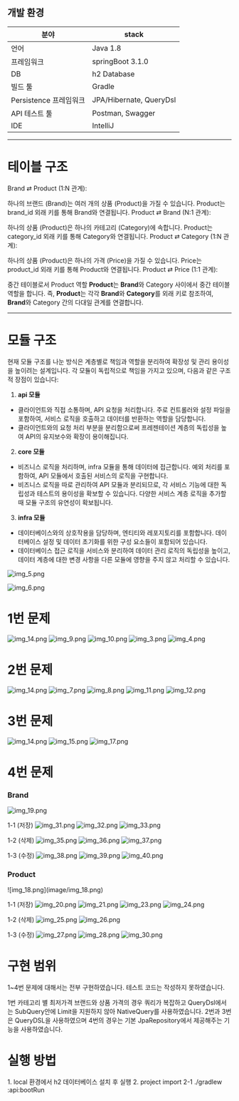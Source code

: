 ## 개발 환경

| 분야                   | stack                   |
| ---------------------- |-------------------------|
| 언어                   | Java 1.8                |
| 프레임워크             | springBoot 3.1.0        |
| DB                     | h2 Database             |
| 빌드 툴                | Gradle                  |
| Persistence 프레임워크 | JPA/Hibernate, QueryDsl |
| API 테스트 툴          | Postman, Swagger        |
| IDE                    | IntelliJ                |

<hr>

<h1> 테이블 구조 </h1>
Brand ⇄ Product (1:N 관계):

하나의 브랜드 (Brand)는 여러 개의 상품 (Product)을 가질 수 있습니다.
Product는 brand_id 외래 키를 통해 Brand와 연결됩니다.
Product ⇄ Brand (N:1 관계):

하나의 상품 (Product)은 하나의 카테고리 (Category)에 속합니다.
Product는 category_id 외래 키를 통해 Category와 연결됩니다.
Product ⇄ Category (1:N 관계):

하나의 상품 (Product)은 하나의 가격 (Price)을 가질 수 있습니다.
Price는 product_id 외래 키를 통해 Product와 연결됩니다.
Product ⇄ Price (1:1 관계):

중간 테이블로서 Product 역할
**Product**는 **Brand**와 Category 사이에서 중간 테이블 역할을 합니다.
즉, **Product**는 각각 **Brand**와 **Category**를 외래 키로 참조하여,
**Brand**와 Category 간의 다대일 관계를 연결합니다.

<hr>

<h1>모듈 구조</h1>

현재 모듈 구조를 나눈 방식은 계층별로 책임과 역할을 분리하여 확장성 및 관리 용이성을 높이려는 설계입니다. 각 모듈이 독립적으로 책임을 가지고 있으며, 다음과 같은 구조적 장점이 있습니다:

1. **api 모듈**

* 클라이언트와 직접 소통하며, API 요청을 처리합니다. 주로 컨트롤러와 설정 파일을 포함하여, 서비스 로직을 호출하고 데이터를 반환하는 역할을 담당합니다.
* 클라이언트와의 요청 처리 부분을 분리함으로써 프레젠테이션 계층의 독립성을 높여 API의 유지보수와 확장이 용이해집니다.

2. **core 모듈**

* 비즈니스 로직을 처리하며, infra 모듈을 통해 데이터에 접근합니다. 예외 처리를 포함하여, API 모듈에서 호출된 서비스의 로직을 구현합니다.
* 비즈니스 로직을 따로 관리하여 API 모듈과 분리되므로, 각 서비스 기능에 대한 독립성과 테스트의 용이성을 확보할 수 있습니다. 다양한 서비스 계층 로직을 추가할 때 모듈 구조의 유연성이 확보됩니다.

3. **infra 모듈**
* 데이터베이스와의 상호작용을 담당하며, 엔티티와 레포지토리를 포함합니다. 데이터베이스 설정 및 데이터 초기화를 위한 구성 요소들이 포함되어 있습니다.
* 데이터베이스 접근 로직을 서비스와 분리하여 데이터 관리 로직의 독립성을 높이고, 데이터 계층에 대한 변경 사항을 다른 모듈에 영향을 주지 않고 처리할 수 있습니다.


![img_5.png](image/img_5.png)

![img_6.png](image/img_6.png)


<h1>1번 문제</h1>

![img_14.png](image/img_14.png)
![img_9.png](image/img_9.png)
![img_10.png](image/img_10.png)
![img_3.png](image/img_3.png)
![img_4.png](image/img_4.png)

<h1>2번 문제</h1>

![img_14.png](image/img_14.png)
![img_7.png](image/img_7.png)
![img_8.png](image/img_8.png)
![img_11.png](image/img_11.png)
![img_12.png](image/img_12.png)

<h1>3번 문제</h1>

![img_14.png](image/img_14.png)
![img_15.png](image/img_15.png)
![img_17.png](image/img_17.png)

<h1>4번 문제</h1>
<h3>Brand</h3>

![img_19.png](image/img_19.png)

1-1 (저장)
![img_31.png](image/img_31.png)
![img_32.png](image/img_32.png)
![img_33.png](image/img_33.png)

1-2 (삭제)
![img_35.png](image/img_35.png)
![img_36.png](image/img_36.png)
![img_37.png](image/img_37.png)

1-3 (수정)
![img_38.png](image/img_38.png)
![img_39.png](image/img_39.png)
![img_40.png](image/img_40.png)

<h3>Product</h3>
![img_18.png](image/img_18.png)

1-1 (저장)
![img_20.png](image/img_20.png)
![img_21.png](image/img_21.png)
![img_23.png](image/img_23.png)
![img_24.png](image/img_24.png)

1-2 (삭제)
![img_25.png](image/img_25.png)
![img_26.png](image/img_26.png)

1-3 (수정)
![img_27.png](image/img_27.png)
![img_28.png](image/img_28.png)
![img_30.png](image/img_30.png)


<h1>구현 범위</h1>
1~4번 문제에 대해서는 전부 구현하였습니다.
테스트 코드는 작성하지 못하였습니다.

1번
카테고리 별 최저가격 브랜드와 상품 가격의 경우
쿼리가 복잡하고 QueryDsl에서는 SubQuery안에 Limit을 지원하지 않아 NativeQuery를 사용하였습니다.
2번과 3번은 
QueryDSL을 사용하였으며
4번의 경우는 기본 JpaRepository에서 제공해주는 기능을 사용하였습니다.

<h1>실행 방법</h1>
1. local 환경에서 h2 데이터베이스 설치 후 실행
2. project import 
2-1 ./gradlew :api:bootRun

